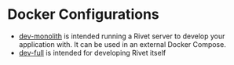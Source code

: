 # Docker Configurations

- [dev-monolith](./dev-monolith/) is intended running a Rivet server to develop your application with. It can be used in an external Docker Compose.
- [dev-full](./dev-full/) is intended for developing Rivet itself

